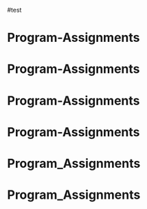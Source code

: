 #test
# Program-Assignments
# Program-Assignments
# Program-Assignments
# Program-Assignments
# Program_Assignments
# Program_Assignments
